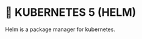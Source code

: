 <!-- https://gmv.udemy.com/course/3231011/enroll/ -->

# 🚢 KUBERNETES 5 (HELM)
Helm is a package manager for kubernetes.